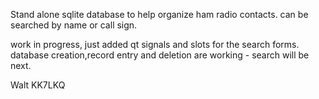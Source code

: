 Stand alone sqlite database to help organize ham radio contacts.
can be searched by name or call sign.

work in progress, just added qt signals and slots for the search forms.
database creation,record entry and deletion are working - search will be next.

Walt
KK7LKQ
